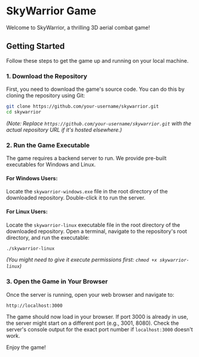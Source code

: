 # SkyWarrior Game

Welcome to SkyWarrior, a thrilling 3D aerial combat game!

## Getting Started

Follow these steps to get the game up and running on your local machine.

### 1. Download the Repository

First, you need to download the game's source code. You can do this by cloning the repository using Git:

```bash
git clone https://github.com/your-username/skywarrior.git
cd skywarrior
```
*(Note: Replace `https://github.com/your-username/skywarrior.git` with the actual repository URL if it's hosted elsewhere.)*

### 2. Run the Game Executable

The game requires a backend server to run. We provide pre-built executables for Windows and Linux.

#### For Windows Users:

Locate the `skywarrior-windows.exe` file in the root directory of the downloaded repository. Double-click it to run the server.

#### For Linux Users:

Locate the `skywarrior-linux` executable file in the root directory of the downloaded repository. Open a terminal, navigate to the repository's root directory, and run the executable:

```bash
./skywarrior-linux
```
*(You might need to give it execute permissions first: `chmod +x skywarrior-linux`)*

### 3. Open the Game in Your Browser

Once the server is running, open your web browser and navigate to:

```
http://localhost:3000
```

The game should now load in your browser. If port 3000 is already in use, the server might start on a different port (e.g., 3001, 8080). Check the server's console output for the exact port number if `localhost:3000` doesn't work.

Enjoy the game!
